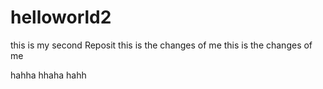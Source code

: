 # helloworld2
this is my second Reposit
this is the changes of me 
this is the changes of me 

hahha
hhaha
hahh

